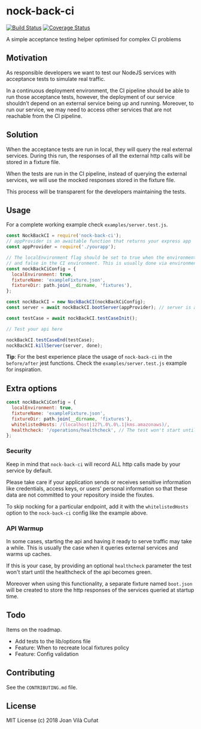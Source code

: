 # nock-back-ci

[![Build Status](https://travis-ci.org/joanvila/nock-back-ci.svg?branch=master)](https://travis-ci.org/joanvila/nock-back-ci)
[![Coverage Status](https://coveralls.io/repos/github/joanvila/nock-back-ci/badge.svg?branch=master)](https://coveralls.io/github/joanvila/nock-back-ci?branch=master)

A simple acceptance testing helper optimised for complex CI problems

## Motivation

As responsible developers we want to test our NodeJS services with acceptance tests to simulate real traffic.

In a continuous deployment environment, the CI pipeline should be able to run those acceptance tests, however, the deployment of our service shouldn’t depend on an external service being up and running. Moreover, to run our service, we may need to access other services that are not reachable from the CI pipeline.

## Solution

When the acceptance tests are run in local, they will query the real external services. During this run,
the responses of all the external http calls will be stored in a fixture file.

When the tests are run in the CI pipeline, instead of querying the external services,
we will use the mocked responses stored in the fixture file.

This process will be transparent for the developers maintaining the tests.

## Usage

For a complete working example check `examples/server.test.js`.

```javascript
const NockBackCI = require('nock-back-ci');
// appProvider is an awaitable function that returns your express app
const appProvider = require('./yourapp');

// The localEnvironment flag should be set to true when the environment is local
// and false in the CI environment. This is usually done via environment variables.
const nockBackCiConfig = {
  localEnvironment: true,
  fixtureName: 'exampleFixture.json',
  fixtureDir: path.join(__dirname, 'fixtures'),
};

const nockBackCI = new NockBackCI(nockBackCiConfig);
const server = await nockBackCI.bootServer(appProvider); // server is an instance of supertest request

const testCase = await nockBackCI.testCaseInit();

// Test your api here

nockBackCI.testCaseEnd(testCase);
nockBackCI.killServer(server, done);
```

**Tip**: For the best experience place the usage of `nock-back-ci` in the `before/after` jest functions.
Check the `examples/server.test.js` example for inspiration.

## Extra options

```javascript
const nockBackCiConfig = {
  localEnvironment: true,
  fixtureName: 'exampleFixture.json',
  fixtureDir: path.join(__dirname, 'fixtures'),
  whitelistedHosts: /(localhost|127\.0\.0\.1|kms.amazonaws)/,
  healthcheck: '/operations/healthcheck', // The test won't start until this endpoint replies a 200
};
```

### Security

Keep in mind that `nock-back-ci` will record ALL http calls made by your service by default.

Please take care if your application sends or receives sensitive information like credentials, access keys, or users' personal information so that these data are not committed to your repository inside the fixutes.

To skip nocking for a particular endpoint, add it with the `whitelistedHosts` option to the `nock-back-ci` config like the example above.

### API Warmup

In some cases, starting the api and having it ready to serve traffic may take a while.
This is usually the case when it queries external services and warms up caches.

If this is your case, by providing an optional `healthcheck` parameter the test won't start until the healthcheck of the api becomes green.

Moreover when using this functionality, a separate fixture named `boot.json` will be created to store
the http responses of the services queried at startup time.

## Todo

Items on the roadmap.

- Add tests to the lib/options file
- Feature: When to recreate local fixtures policy
- Feature: Config validation

## Contributing

See the `CONTRIBUTING.md` file.

## License

MIT License (c) 2018 Joan Vilà Cuñat
